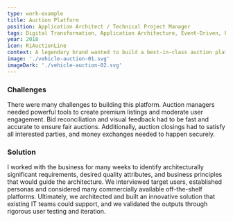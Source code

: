 ```yaml
---
type: work-example
title: Auction Platform
position: Application Architect / Technical Project Manager
tags: Digital Transformation, Application Architecture, Event-Driven, Project Management, Product Discovery, Empathy Research, Vue, Tailwind CSS, Laravel Nova, WebSockets, SQS, RDS, ElasticSearch, ElastiCache, Thumbor, S3, Failover Protection, API Gateway, User Acceptance Testing, Modern Product
year: 2018
icon: RiAuctionLine
context: A legendary brand wanted to build a best-in-class auction platform for high-end collectibles. The platform needed thoughtful accessibility for a diverse user group and a white-glove touch to auction listings that would satisfy elite bidders and sellers alike.
image: './vehicle-auction-01.svg'
imageDark: './vehicle-auction-02.svg'
---
```


### Challenges

There were many challenges to building this platform. Auction managers needed powerful tools to create premium listings and moderate user engagement. Bid reconciliation and visual feedback had to be fast and accurate to ensure fair auctions. Additionally, auction closings had to satisfy all interested parties, and money exchanges needed to happen securely.

### Solution

I worked with the business for many weeks to identify architecturally significant requirements, desired quality attributes, and business principles that would guide the architecture. We interviewed target users, established personas and considered many commercially available off-the-shelf platforms. Ultimately, we architected and built an innovative solution that existing IT teams could support, and we validated the outputs through rigorous user testing and iteration.
